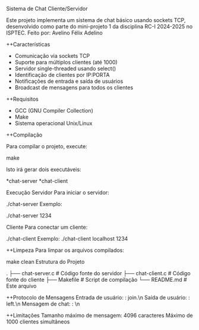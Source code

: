 Sistema de Chat Cliente/Servidor

Este projeto implementa um sistema de chat básico usando sockets TCP, desenvolvido como parte do mini-projeto 1 da disciplina RC-I 2024-2025 no ISPTEC.
Feito por: Avelino Félix Adelino

++Características

- Comunicação via sockets TCP
- Suporte para múltiplos clientes (até 1000)
- Servidor single-threaded usando select()
- Identificação de clientes por IP:PORTA
- Notificações de entrada e saída de usuários
- Broadcast de mensagens para todos os clientes

++Requisitos

- GCC (GNU Compiler Collection)
- Make
- Sistema operacional Unix/Linux

++Compilação

Para compilar o projeto, execute:

make

Isto irá gerar dois executáveis:

*chat-server
*chat-client


Execução
Servidor
Para iniciar o servidor:

./chat-server <porta>
Exemplo:

./chat-server 1234

Cliente
Para conectar um cliente:


./chat-client <host> <porta>
Exemplo:
./chat-client localhost 1234


++Limpeza
Para limpar os arquivos compilados:


make clean
Estrutura do Projeto


.
├── chat-server.c      # Código fonte do servidor
├── chat-client.c      # Código fonte do cliente
├── Makefile          # Script de compilação
└── README.md         # Este arquivo

++Protocolo de Mensagens
Entrada de usuário: <IP>:<PORTA> join.\n
Saída de usuário: <IP>:<PORTA> left.\n
Mensagem de chat: <IP>:<PORTA> <mensagem>\n


++Limitações
Tamanho máximo de mensagem: 4096 caracteres
Máximo de 1000 clientes simultâneos